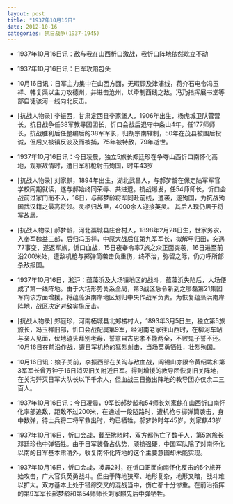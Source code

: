 ```yaml
---
layout: post
title: "1937年10月16日"
date: 2012-10-16
categories: 抗日战争(1937-1945)
---
```


<meta name="referrer" content="no-referrer" />

- 1937年10月16日讯：敌与我在山西析口激战，我忻口阵地依然屹立不动 

- 1937年10月16日讯：日军攻陷包头 

- 10月16日讯：日军主力集中在山西方面，无暇顾及津浦线，蒋介石电令冯玉祥、韩复渠以主力攻德州，并进击沧州，以牵制西线之敌。冯乃指挥展书堂等部自徒骇河一线向北反击。 

- [抗战人物录] 李振西，甘肃定西县李家堡人，1906年出生，杨虎城卫队营营长，抗日战争任38军教导团团长，忻口会战后退守中条山4年，任177师师长，抗战胜利后任整编后的38军军长，归胡宗南辖制，50年在茂县被围后投诚，但后又被镇反波及而被捕，75年被特赦，79年逝世。 

- 1937年10月16日讯：今日凌晨，独立5旅长郑廷珍在争夺山西忻口南怀化高地，观察敌情时，遭日军机枪射击殉国，时年43岁 

- [抗战人物录] 刘家麒，1894年出生，湖北武昌人，与郝梦龄在保定陆军军官学校同期就读，遂与郝始终同荣辱、共进退。抗战爆发，任54师师长，忻口会战前过家门而不入，16日，与郝梦龄将军同赴前线，遭袭，遂殉国，为抗战殉国武汉籍之最高将领。灵柩归故里，4000余人迎接英灵。 其后人现仍居于将军故居。 

- [抗战人物录] 郝梦龄，河北藁城县庄合村人，1898年2月28日生，世家务农，入奉军魏益三部，后归冯玉祥，中原大战后任第九军军长，拟解甲归田，突遇77事变，遂返军旅，忻口血战，15日夜奉令率7旅之众正面突袭，16日进至前沿200米处，遭敌机枪与掷弹筒袭击负重伤，终不治，弥留之际，仍力呼所部杀敌报国。 

- 1937年10月16日，淞沪：蕴藻浜及大场镇地区的战斗，蕴藻浜失陷后，大场便成了第一线阵地。由于大场形势关系全局，第3战区急令新到之廖磊第21集团军向该方面增援，将蕴藻浜南岸地区划归中央作战军负责。为恢复蕴藻浜南岸阵地，战区决定对敌实施反击。 

- [抗战人物录] 郑庭珍，河南柘城县北郑楼村人，1893年3月5日生，独立第5旅旅长，冯玉祥旧部，忻口会战配属第9军，经河南老家往山西时，在柳河车站与亲人见面，伏地磕头拜别老母，誓意自古忠孝不能两全，不败鬼子誓不还。10月16日在前沿作战，遭日军机枪的猛烈射击，当场英勇牺牲，壮烈殉国。 

- 10月16日讯：娘子关前，李振西部在关沟与敌血战，阎锡山亦限令黄绍竑和第3军军长曾万钟于16日消灭旧关附近日军。得到增援的教导团恢复旧关阵地，在关沟歼灭日军大队长以下千余人，但血战三日撤出阵地的教导团亦仅余二三百人。 

- 1937年10月16日讯：今日凌晨，9军长郝梦龄和54师长刘家麒在山西忻口南怀化率部追敌，距敌不过200米，在通过一段隘路时，遭机枪与掷弹筒袭击，身中数弹，待士兵将二将军救出时，均已牺牲，郝梦龄时年45岁，刘家麒43岁 

- 1937年10月16日，忻口会战，截至拂晓时，双方都伤亡了数千人，第5旅旅长邓廷珍也中弹牺牲。由于日军装备占优势，顽抗强硬，中国军队除了对南怀化以南的日军基本肃清外，收复南怀化阵地的这个主要意图却未能实现。 

- 1937年10月16日，忻口会战，凌晨2时，在忻口正面向南怀化反击的5个旅开始攻击，广大官兵英勇战斗。但由于阵地狭窄、地形复杂，地形又暗，战斗难以扩大。双方基本上处于错综交叉的混战当中，伤亡都十分惨重。在前沿指挥的第9军军长郝梦龄和第54师师长刘家麒先后中弹牺牲。  

